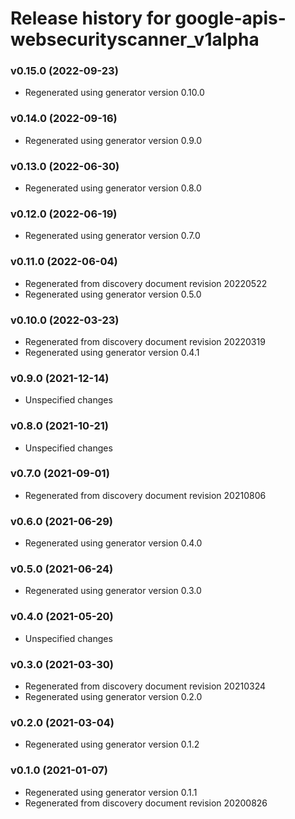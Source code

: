 # Release history for google-apis-websecurityscanner_v1alpha

### v0.15.0 (2022-09-23)

* Regenerated using generator version 0.10.0

### v0.14.0 (2022-09-16)

* Regenerated using generator version 0.9.0

### v0.13.0 (2022-06-30)

* Regenerated using generator version 0.8.0

### v0.12.0 (2022-06-19)

* Regenerated using generator version 0.7.0

### v0.11.0 (2022-06-04)

* Regenerated from discovery document revision 20220522
* Regenerated using generator version 0.5.0

### v0.10.0 (2022-03-23)

* Regenerated from discovery document revision 20220319
* Regenerated using generator version 0.4.1

### v0.9.0 (2021-12-14)

* Unspecified changes

### v0.8.0 (2021-10-21)

* Unspecified changes

### v0.7.0 (2021-09-01)

* Regenerated from discovery document revision 20210806

### v0.6.0 (2021-06-29)

* Regenerated using generator version 0.4.0

### v0.5.0 (2021-06-24)

* Regenerated using generator version 0.3.0

### v0.4.0 (2021-05-20)

* Unspecified changes

### v0.3.0 (2021-03-30)

* Regenerated from discovery document revision 20210324
* Regenerated using generator version 0.2.0

### v0.2.0 (2021-03-04)

* Regenerated using generator version 0.1.2

### v0.1.0 (2021-01-07)

* Regenerated using generator version 0.1.1
* Regenerated from discovery document revision 20200826

